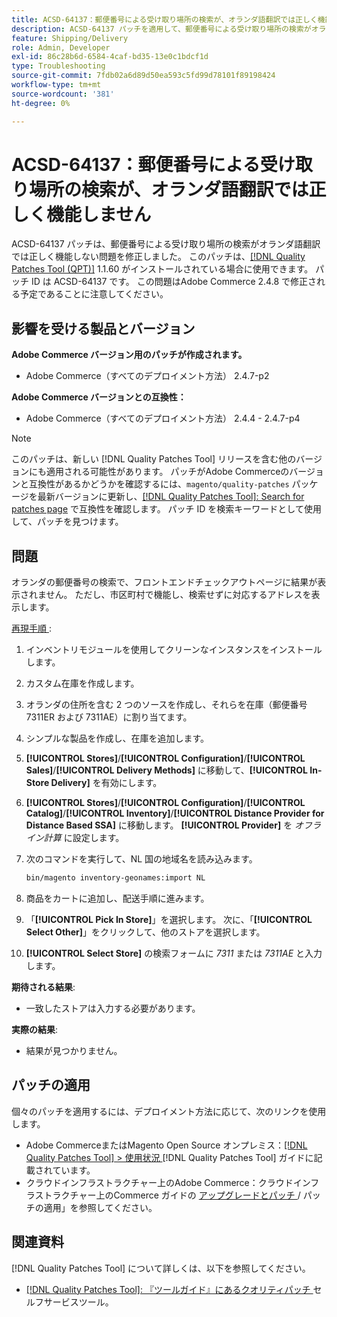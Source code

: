 ```yaml
---
title: ACSD-64137：郵便番号による受け取り場所の検索が、オランダ語翻訳では正しく機能しません
description: ACSD-64137 パッチを適用して、郵便番号による受け取り場所の検索がオランダ語翻訳では正しく機能しない問題を修正してください。
feature: Shipping/Delivery
role: Admin, Developer
exl-id: 86c28b6d-6584-4caf-bd35-13e0c1bdcf1d
type: Troubleshooting
source-git-commit: 7fdb02a6d89d50ea593c5fd99d78101f89198424
workflow-type: tm+mt
source-wordcount: '381'
ht-degree: 0%

---
```


# ACSD-64137：郵便番号による受け取り場所の検索が、オランダ語翻訳では正しく機能しません

ACSD-64137 パッチは、郵便番号による受け取り場所の検索がオランダ語翻訳では正しく機能しない問題を修正しました。 このパッチは、[[!DNL Quality Patches Tool (QPT)]](/help/tools/quality-patches-tool/quality-patches-tool-to-self-serve-quality-patches.md) 1.1.60 がインストールされている場合に使用できます。 パッチ ID は ACSD-64137 です。 この問題はAdobe Commerce 2.4.8 で修正される予定であることに注意してください。

## 影響を受ける製品とバージョン

**Adobe Commerce バージョン用のパッチが作成されます。**

* Adobe Commerce（すべてのデプロイメント方法） 2.4.7-p2

**Adobe Commerce バージョンとの互換性：**

* Adobe Commerce（すべてのデプロイメント方法） 2.4.4 - 2.4.7-p4

>[!NOTE]
>
>このパッチは、新しい [!DNL Quality Patches Tool] リリースを含む他のバージョンにも適用される可能性があります。 パッチがAdobe Commerceのバージョンと互換性があるかどうかを確認するには、`magento/quality-patches` パッケージを最新バージョンに更新し、[[!DNL Quality Patches Tool]: Search for patches page](https://experienceleague.adobe.com/tools/commerce-quality-patches/index.html) で互換性を確認します。 パッチ ID を検索キーワードとして使用して、パッチを見つけます。

## 問題

オランダの郵便番号の検索で、フロントエンドチェックアウトページに結果が表示されません。 ただし、市区町村で機能し、検索せずに対応するアドレスを表示します。

<u> 再現手順 </u>:

1. インベントリモジュールを使用してクリーンなインスタンスをインストールします。
1. カスタム在庫を作成します。
1. オランダの住所を含む 2 つのソースを作成し、それらを在庫（郵便番号 7311ER および 7311AE）に割り当てます。
1. シンプルな製品を作成し、在庫を追加します。
1. **[!UICONTROL Stores]**/**[!UICONTROL Configuration]**/**[!UICONTROL Sales]**/**[!UICONTROL Delivery Methods]** に移動して、**[!UICONTROL In-Store Delivery]** を有効にします。
1. **[!UICONTROL Stores]**/**[!UICONTROL Configuration]**/**[!UICONTROL Catalog]**/**[!UICONTROL Inventory]**/**[!UICONTROL Distance Provider for Distance Based SSA]** に移動します。 **[!UICONTROL Provider]** を *オフライン計算* に設定します。
1. 次のコマンドを実行して、NL 国の地域名を読み込みます。

   ```bash
   bin/magento inventory-geonames:import NL
   ```

1. 商品をカートに追加し、配送手順に進みます。
1. 「**[!UICONTROL Pick In Store]**」を選択します。 次に、「**[!UICONTROL Select Other]**」をクリックして、他のストアを選択します。
1. **[!UICONTROL Select Store]** の検索フォームに *7311* または *7311AE* と入力します。


**期待される結果**:

* 一致したストアは入力する必要があります。

**実際の結果**:

* 結果が見つかりません。

## パッチの適用

個々のパッチを適用するには、デプロイメント方法に応じて、次のリンクを使用します。

* Adobe CommerceまたはMagento Open Source オンプレミス：[[!DNL Quality Patches Tool] > 使用状況 ](/help/tools/quality-patches-tool/usage.md) [!DNL Quality Patches Tool] ガイドに記載されています。
* クラウドインフラストラクチャー上のAdobe Commerce：クラウドインフラストラクチャー上のCommerce ガイドの [ アップグレードとパッチ ](https://experienceleague.adobe.com/docs/commerce-cloud-service/user-guide/develop/upgrade/apply-patches.html)/ パッチの適用」を参照してください。


## 関連資料

[!DNL Quality Patches Tool] について詳しくは、以下を参照してください。

* [[!DNL Quality Patches Tool]: 『ツールガイド』にあるクオリティパッチ ](/help/tools/quality-patches-tool/quality-patches-tool-to-self-serve-quality-patches.md) セルフサービスツール。
